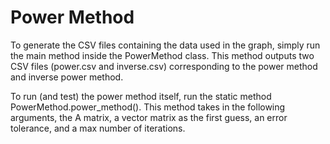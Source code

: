 # Power Method

To generate the CSV files containing the data used in the graph, simply run the main method inside
the PowerMethod class. This method outputs two CSV files (power.csv and inverse.csv) corresponding to
the power method and inverse power method.

To run (and test) the power method itself, run the static method PowerMethod.power_method().
This method takes in the following arguments, the A matrix, a vector matrix as the first guess,
an error tolerance, and a max number of iterations.